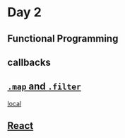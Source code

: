 # Day 2


## Functional Programming



## callbacks



## [`.map` and `.filter`](https://github.com/tmax818/mern_march24/blob/main/lectures/02day/demos/scope.js)


[local](./demos/mapAndFilter.js)


## [React](https://react.dev/)







